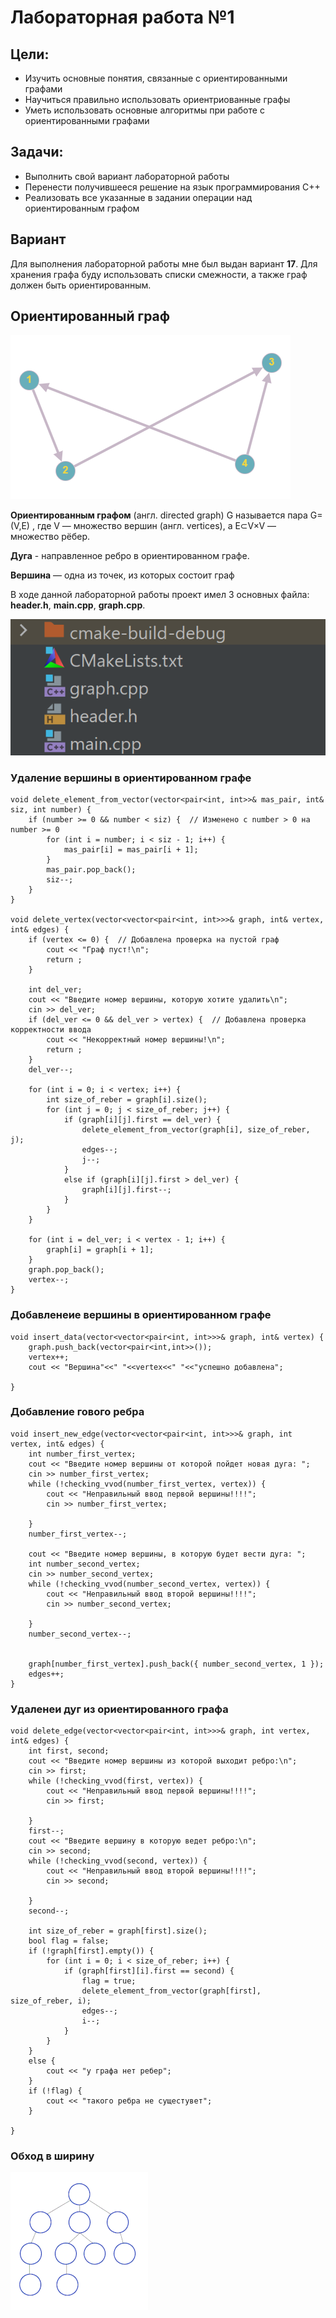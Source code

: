 <h1>Лабораторная работа №1</h1>


## Цели:
* Изучить основные понятия, связанные с ориентированными графами
* Научиться правильно использовать ориентриованные графы
* Уметь использовать основные алгоритмы при работе с ориентированными графами 

## Задачи:
* Выполнить свой вариант лабораторной работы 
* Перенести получившееся решение на язык программирования С++
* Реализовать все указанные в задании операции над ориентированным графом

 ## Вариант 
Для выполнения лабораторной работы мне был выдан вариант **17**. Для хранения графа буду использовать списки смежности,  а также граф должен быть ориентированным.

## Ориентированный граф ##
<img src="images/first.png">

**Ориентированным графом** (англ. directed graph) G
 называется пара G=(V,E)
, где V
 — множество вершин (англ. vertices), а E⊂V×V
 — множество рёбер.


**Дуга** - направленное ребро в ориентированном графе.

**Вершина** — одна из точек, из которых состоит граф

В ходе данной лабораторной работы проект имел 3 основных файла: **header.h**, **main.cpp**, **graph.cpp**.

<img src="images/second.png" >

### Удаление вершины  в ориентированном графе ###

```
void delete_element_from_vector(vector<pair<int, int>>& mas_pair, int& siz, int number) {
    if (number >= 0 && number < siz) {  // Изменено с number > 0 на number >= 0
        for (int i = number; i < siz - 1; i++) {
            mas_pair[i] = mas_pair[i + 1];
        }
        mas_pair.pop_back();
        siz--;
    }
}

void delete_vertex(vector<vector<pair<int, int>>>& graph, int& vertex, int& edges) {
    if (vertex <= 0) {  // Добавлена проверка на пустой граф
        cout << "Граф пуст!\n";
        return ;
    }

    int del_ver;
    cout << "Введите номер вершины, которую хотите удалить\n";
    cin >> del_ver;
    if (del_ver <= 0 && del_ver > vertex) {  // Добавлена проверка корректности ввода
        cout << "Некорректный номер вершины!\n";
        return ;
    }
    del_ver--;

    for (int i = 0; i < vertex; i++) {
        int size_of_reber = graph[i].size();
        for (int j = 0; j < size_of_reber; j++) {
            if (graph[i][j].first == del_ver) {
                delete_element_from_vector(graph[i], size_of_reber, j);
                edges--;
                j--;
            }
            else if (graph[i][j].first > del_ver) {
                graph[i][j].first--;
            }
        }
    }

    for (int i = del_ver; i < vertex - 1; i++) {
        graph[i] = graph[i + 1];
    }
    graph.pop_back();
    vertex--;
}
```


### Добавленеие вершины в ориентированном графе ###

```
void insert_data(vector<vector<pair<int, int>>>& graph, int& vertex) {
    graph.push_back(vector<pair<int,int>>());
    vertex++;
    cout << "Вершина"<<" "<<vertex<<" "<<"успешно добавлена";

}
```
### Добавление гового ребра ###

```
void insert_new_edge(vector<vector<pair<int, int>>>& graph, int vertex, int& edges) {
    int number_first_vertex;
    cout << "Введите номер вершины от которой пойдет новая дуга: ";
    cin >> number_first_vertex;
    while (!checking_vvod(number_first_vertex, vertex)) {
        cout << "Неправильный ввод первой вершины!!!!";
        cin >> number_first_vertex;

    }
    number_first_vertex--;

    cout << "Введите номер вершины, в которую будет вести дуга: ";
    int number_second_vertex;
    cin >> number_second_vertex;
    while (!checking_vvod(number_second_vertex, vertex)) {
        cout << "Неправильный ввод второй вершины!!!!";
        cin >> number_second_vertex;

    }
    number_second_vertex--;


    graph[number_first_vertex].push_back({ number_second_vertex, 1 });
    edges++;
}

```

### Удаленеи дуг из ориентированного графа ###

```
void delete_edge(vector<vector<pair<int, int>>>& graph, int vertex, int& edges) {
    int first, second;
    cout << "Введите номер вершины из которой выходит ребро:\n";
    cin >> first;
    while (!checking_vvod(first, vertex)) {
        cout << "Неправильный ввод первой вершины!!!!";
        cin >> first;

    }
    first--;
    cout << "Введите вершину в которую ведет ребро:\n";
    cin >> second;
    while (!checking_vvod(second, vertex)) {
        cout << "Неправильный ввод второй вершины!!!!";
        cin >> second;

    }
    second--;

    int size_of_reber = graph[first].size();
    bool flag = false;
    if (!graph[first].empty()) {
        for (int i = 0; i < size_of_reber; i++) {
            if (graph[first][i].first == second) {
                flag = true;
                delete_element_from_vector(graph[first], size_of_reber, i);
                edges--;
                i--;
            }
        }
    }
    else {
        cout << "у графа нет ребер";
    }
    if (!flag) {
        cout << "такого ребра не сущестувет";
    }

}
```

### Обход в ширину ###

<img src="images/third.gif" width:700px>